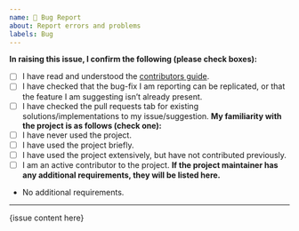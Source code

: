```yaml
---
name: 🐛 Bug Report
about: Report errors and problems
labels: Bug
---
```

**In raising this issue, I confirm the following (please check boxes):**
- [ ] I have read and understood the [contributors guide]().
- [ ] I have checked that the bug-fix I am reporting can be replicated, or that the feature I am suggesting isn’t already present.
- [ ] I have checked the pull requests tab for existing solutions/implementations to my issue/suggestion.
**My familiarity with the project is as follows (check one):**
- [ ] I have never used the project.
- [ ] I have used the project briefly.
- [ ] I have used the project extensively, but have not contributed previously.
- [ ] I am an active contributor to the project.
**If the project maintainer has any additional requirements, they will be listed here.**
- No additional requirements.
---
{issue content here}